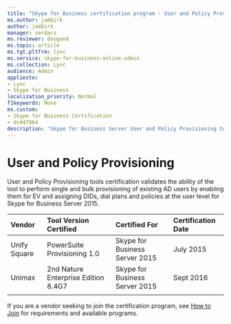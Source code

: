 ```yaml
---
title: "Skype for Business certification program - User and Policy Provisioning"
ms.author: jambirk
author: jambirk
manager: serdars
ms.reviewer: dougand
ms.topic: article
ms.tgt.pltfrm: lync
ms.service: skype-for-business-online-admin
ms.collection: Lync
audience: Admin
appliesto:
- Lync
- Skype for Business 
localization_priority: Normal
f1keywords: None
ms.custom:
- Skype for Business Certification
- dn947964
description: "Skype for Business Server User and Policy Provisioning tools validate the ability of the tool to perform single and bulk provisioning of existing AD users."
---
```


# User and Policy Provisioning

User and Policy Provisioning tools certification validates the ability of the tool to perform single and bulk provisioning of existing AD users by enabling them for EV and assigning DIDs, dial plans and policies at the user level for Skype for Business Server 2015.


|Vendor  |Tool Version Certified  |Certified For  | Certification Date |
|:---------|:---------|:---------|:--- |
|Unify Square |PowerSuite Provisioning 1.0|Skype for Business Server 2015 |July 2015 |
|Unimax| 2nd Nature Enterprise Edition 8.4G7 |Skype for Business Server 2015 |Sept 2016|
|  |  |  |  |


If you are a vendor seeking to join the certification program, see [How to Join](how-to-join.md) for requirements and available programs.


